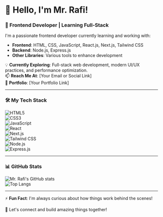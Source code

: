 # 👋 Hello, I'm Mr. Rafi!

### 🚀 Frontend Developer | Learning Full-Stack  

I'm a passionate frontend developer currently learning and working with:  
- **Frontend**: HTML, CSS, JavaScript, React.js, Next.js, Tailwind CSS  
- **Backend**: Node.js, Express.js  
- **Other Libraries**: Various tools to enhance development  

💡 **Currently Exploring**: Full-stack web development, modern UI/UX practices, and performance optimization.  
📫 **Reach Me At**: [Your Email or Social Link]  
🔗 **Portfolio**: [Your Portfolio Link]  

---

### 🛠️ My Tech Stack  

![HTML5](https://img.shields.io/badge/-HTML5-E34F26?style=flat&logo=html5&logoColor=white)  
![CSS3](https://img.shields.io/badge/-CSS3-1572B6?style=flat&logo=css3&logoColor=white)  
![JavaScript](https://img.shields.io/badge/-JavaScript-F7DF1E?style=flat&logo=javascript&logoColor=black)  
![React](https://img.shields.io/badge/-React-61DAFB?style=flat&logo=react&logoColor=black)  
![Next.js](https://img.shields.io/badge/-Next.js-000000?style=flat&logo=next.js&logoColor=white)  
![Tailwind CSS](https://img.shields.io/badge/-TailwindCSS-38B2AC?style=flat&logo=tailwind-css&logoColor=white)  
![Node.js](https://img.shields.io/badge/-Node.js-339933?style=flat&logo=node.js&logoColor=white)  
![Express.js](https://img.shields.io/badge/-Express.js-000000?style=flat&logo=express&logoColor=white)  

---

### 📊 GitHub Stats  

![Mr. Rafi's GitHub stats](https://github-readme-stats.vercel.app/api?username=mrrafi71&show_icons=true&theme=radical)  
![Top Langs](https://github-readme-stats.vercel.app/api/top-langs/?username=mrrafi71&layout=compact&theme=radical)  


---

⚡ **Fun Fact**: I'm always curious about how things work behind the scenes!  

🚀 Let's connect and build amazing things together!  
